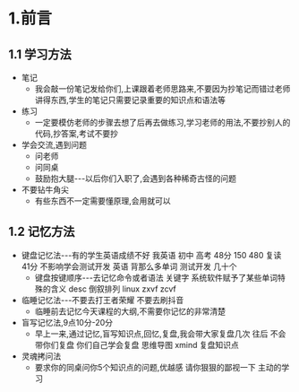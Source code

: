 

# 1.前言

## 1.1 学习方法

* 笔记
  * 我会敲一份笔记发给你们,上课跟着老师思路来,不要因为抄笔记而错过老师讲得东西,学生的笔记只需要记录重要的知识点和语法等  
* 练习
  * 一定要模仿老师的步骤去想了后再去做练习,学习老师的用法,不要抄别人的代码,抄答案,考试不要抄   
* 学会交流,遇到问题
  * 问老师
  * 问同桌
  * 鼓励抱大腿---以后你们入职了,会遇到各种稀奇古怪的问题
* 不要钻牛角尖
  * 有些东西不一定需要懂原理,会用就可以

## 1.2 记忆方法  

* 键盘记忆法---有的学生英语成绩不好   我英语 初中   高考 48分  150    480   复读  41分      不影响学会测试开发   英语 背那么多单词  测试开发   几十个   
  * 键盘按键顺序---去记忆命令或者语法  关键字   系统软件赋予了某些单词特殊的含义    desc      倒叙排列   linux zxvf  zcvf
* 临睡记忆法---不要去打王者荣耀  不要去刷抖音
  * 临睡前去记忆今天课程的大纲,不需要你记忆的非常清楚  
* 盲写记忆法,9点10分-20分
  * 早上一来,通过记忆,盲写知识点,回忆,复盘,我会带大家复盘几次  往后  不会带你们复盘  你们自己学会复盘    思维导图  xmind  复盘知识点
* 灵魂拷问法
  * 要求你的同桌问你5个知识点的问题,优越感    请你狠狠的鄙视一下   主动的学习  


